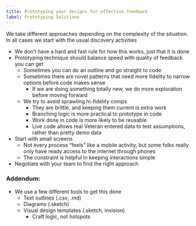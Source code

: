 ```yaml
---
title: Prototyping your designs for effective feedback
label: Prototyping Solutions
---
```


We take different approaches depending on the complexity of the situation. In all cases we start with the usual discovery activities

- We don’t have a hard and fast rule for how this works, just that it is done
- Prototyping technique should balance speed with quality of feedback you can get
  - Sometimes you can do an outline and go straight to code
  - Sometimes there are novel patterns that need more fidelity to narrow options before code makes sense
    - If we are doing something totally new, we do more exploration before moving forward
  - We try to avoid sprawling hi-fidelity comps
    - They are brittle, and keeping them current is extra work
    - Branching logic is more practical to prototype in code
    - Work done in code is more likely to be reusable
    - Live code allows real Veteran entered data to test assumptions, rather than pretty demo data
- Start with small screens
  - Not every process “feels” like a mobile activity, but some folks really only have ready access to the internet through phones
  - The constraint is helpful in keeping interactions simple
- Negotiate with your team to find the right approach

### Addendum:
- We use a few different tools to get this done
  - Text outlines (.csv, .md)
  - Diagrams (.sketch)
  - Visual design templates (.sketch, invision)
    - Craft logic, not hotspots
